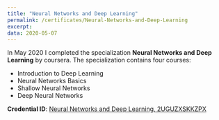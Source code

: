 ```yaml
---
title: "Neural Networks and Deep Learning"
permalink: /certificates/Neural-Networks-and-Deep-Learning
excerpt:
data: 2020-05-07
---
```


In May 2020 I completed the specialization **Neural Networks and Deep Learning** by coursera.
The specialization contains four courses:
* Introduction to Deep Learning
* Neural Networks Basics
* Shallow Neural Networks
* Deep Neural Networks

**Credential ID**: [Neural Networks and Deep Learning, 2UGUZXSKKZPX](https://www.coursera.org/account/accomplishments/verify/2UGUZXSKKZPX)

